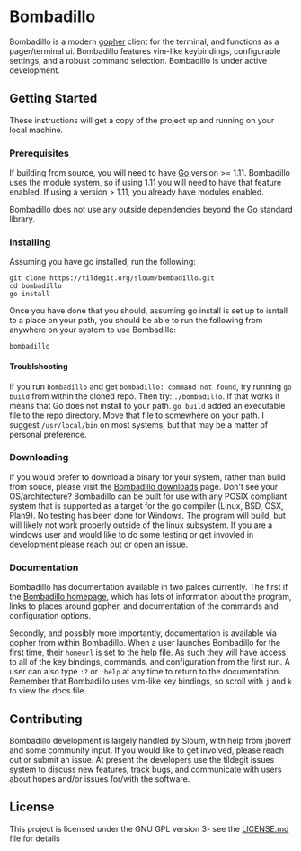 # Bombadillo

Bombadillo is a modern [gopher](https://en.wikipedia.org/wiki/Gopher_(protocol)) client for the terminal, and functions as a pager/terminal ui. Bombadillo features vim-like keybindings, configurable settings, and a robust command selection. Bombadillo is under active development.


## Getting Started

These instructions will get a copy of the project up and running on your local machine. 

### Prerequisites

If building from source, you will need to have [Go](https://golang.org/) version >= 1.11. Bombadillo uses the module system, so if using 1.11 you will need to have that feature enabled. If using a version > 1.11, you already have modules enabled.

Bombadillo does not use any outside dependencies beyond the Go standard library.

### Installing

Assuming you have go installed, run the following:

```
git clone https://tildegit.org/sloum/bombadillo.git
cd bombadillo
go install
```

Once you have done that you should, assuming go install is set up to isntall to a place on your path, you should be able to run the following from anywhere on your system to use Bombadillo:

```
bombadillo
```

#### Troublshooting

If you run `bombadillo` and get `bombadillo: command not found`, try running `go build` from within the cloned repo. Then try: `./bombadillo`. If that works it means that Go does not install to your path. `go build` added an executable file to the repo directory. Move that file to somewhere on your path. I suggest `/usr/local/bin` on most systems, but that may be a matter of personal preference.

### Downloading

If you would prefer to download a binary for your system, rather than build from souce, please visit the [Bombadillo downloads](https://rawtext.club/~sloum/bombadillo.html#downloads) page. Don't see your OS/architecture? Bombadillo can be built for use with any POSIX compliant system that is supported as a target for the go compiler (Linux, BSD, OSX, Plan9). No testing has been done for Windows. The program will build, but will likely not work properly outside of the linux subsystem. If you are a windows user and would like to do some testing or get invovled in development please reach out or open an issue.

### Documentation

Bombadillo has documentation available in two palces currently. The first if the [Bombadillo homepage](https://rawtext.club/~sloum/bombadillo.html#docs), which has lots of information about the program, links to places around gopher, and documentation of the commands and configuration options. 

Secondly, and possibly more importantly, documentation is available via gopher from within Bombadillo. When a user launches Bombadillo for the first time, their `homeurl` is set to the help file. As such they will have access to all of the key bindings, commands, and configuration from the first run. A user can also type `:?` or `:help` at any time to return to the documentation. Remember that Bombadillo uses vim-like key bindings, so scroll with `j` and `k` to view the docs file.

## Contributing

Bombadillo development is largely handled by Sloum, with help from jboverf and some community input. If you would like to get involved, please reach out or submit an issue. At present the developers use the tildegit issues system to discuss new features, track bugs, and communicate with users about hopes and/or issues for/with the software.

## License

This project is licensed under the GNU GPL version 3- see the [LICENSE.md](LICENSE.md) file for details

